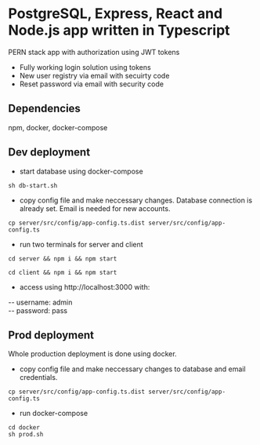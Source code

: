 # PostgreSQL, Express, React and Node.js app written in Typescript
PERN stack app with authorization using JWT tokens

- Fully working login solution using tokens
- New user registry via email with secuirty code
- Reset password via email with security code

## Dependencies
npm, docker, docker-compose

## Dev deployment
- start database using docker-compose
```
sh db-start.sh
```
- copy config file and make neccessary changes. Database connection is already set. Email is needed for new accounts.
```
cp server/src/config/app-config.ts.dist server/src/config/app-config.ts
```

- run two terminals for server and client
```
cd server && npm i && npm start
```

```
cd client && npm i && npm start
```

- access using http://localhost:3000 with:

-- username: admin  
-- password: pass

## Prod deployment
Whole production deployment is done using docker.
- copy config file and make neccessary changes to database and email credentials.
```
cp server/src/config/app-config.ts.dist server/src/config/app-config.ts
```
- run docker-compose
```
cd docker
sh prod.sh
```


